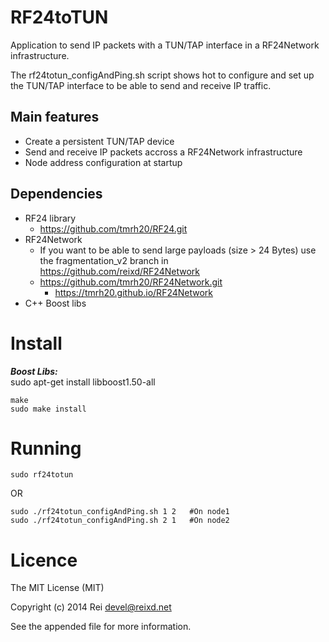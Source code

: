 RF24toTUN
=========

Application to send IP packets with a TUN/TAP interface in a RF24Network infrastructure.

The rf24totun_configAndPing.sh script shows hot to configure and set up the TUN/TAP interface to be able to send and receive IP traffic.

## Main features

  * Create a persistent TUN/TAP device
  * Send and receive IP packets accross a RF24Network infrastructure
  * Node address configuration at startup
  
## Dependencies

 * RF24 library  
   * https://github.com/tmrh20/RF24.git
 * RF24Network   
   * If you want to be able to send large payloads (size > 24 Bytes) use the fragmentation_v2 branch in https://github.com/reixd/RF24Network
   * https://github.com/tmrh20/RF24Network.git
     * https://tmrh20.github.io/RF24Network
 * C++ Boost libs
 
# Install

***Boost Libs:***  
    sudo apt-get install libboost1.50-all  
    
    make
    sudo make install

# Running 

    sudo rf24totun
    
OR
    
    sudo ./rf24totun_configAndPing.sh 1 2   #On node1
    sudo ./rf24totun_configAndPing.sh 2 1   #On node2


# Licence

The MIT License (MIT)

Copyright (c) 2014 Rei <devel@reixd.net>

See the appended file for more information.

